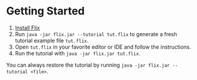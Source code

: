 # Getting Started

1. [Install Flix](installation.md)
2. Run `java -jar flix.jar --tutorial tut.flix` to generate a fresh tutorial example file `tut.flix`.
3. Open `tut.flix` in your favorite editor or IDE and follow the instructions.
4. Run the tutorial with `java -jar flix.jar tut.flix`.

You can always restore the tutorial by running `java -jar flix.jar --tutorial <file>`.
